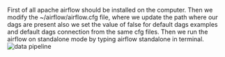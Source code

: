 First of all apache airflow should be installed on the computer.
Then we modify the ~/airflow/airflow.cfg file, where we update the path where our dags are present also we set the value of false for default dags examples and default dags connection from the same cfg files.
Then we run the airflow on standalone mode by typing airflow standalone in terminal.
![data pipeline]("https://github.com/sanjoggaihre/Data-Pipeline-using-apache-airflow-to-download-podcast-episodes/blob/main/pipeline.png")
